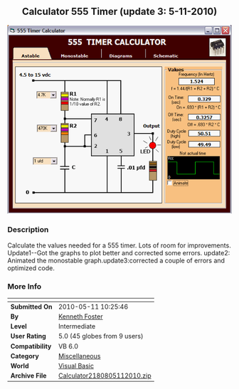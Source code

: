 ﻿<div align="center">

## Calculator 555 Timer \(update 3:  5\-11\-2010\)

<img src="PIC2010511165372589.gif">
</div>

### Description

Calculate the values needed for a 555 timer. Lots of room for improvements. Update1--Got the graphs to plot better and corrected some errors. update2: Animated the monostable graph.update3:corrected a couple of errors and optimized code.
 
### More Info
 


<span>             |<span>
---                |---
**Submitted On**   |2010-05-11 10:25:46
**By**             |[Kenneth Foster](https://github.com/Planet-Source-Code/PSCIndex/blob/master/ByAuthor/kenneth-foster.md)
**Level**          |Intermediate
**User Rating**    |5.0 (45 globes from 9 users)
**Compatibility**  |VB 6\.0
**Category**       |[Miscellaneous](https://github.com/Planet-Source-Code/PSCIndex/blob/master/ByCategory/miscellaneous__1-1.md)
**World**          |[Visual Basic](https://github.com/Planet-Source-Code/PSCIndex/blob/master/ByWorld/visual-basic.md)
**Archive File**   |[Calculator2180805112010\.zip](https://github.com/Planet-Source-Code/kenneth-foster-calculator-555-timer-update-3-5-11-2010__1-73115/archive/master.zip)









